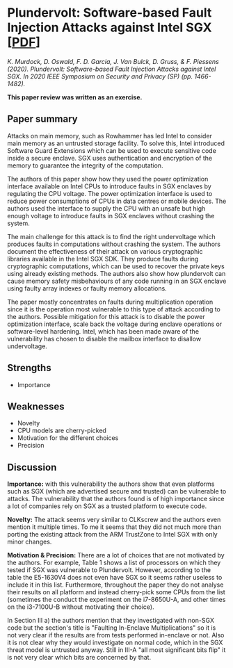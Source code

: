 # Plundervolt: Software-based Fault Injection Attacks against Intel SGX [[PDF](https://ieeexplore.ieee.org/stamp/stamp.jsp?tp=&arnumber=9152636)]

*K. Murdock, D. Oswald, F. D. Garcia, J. Van Bulck, D. Gruss, & F. Piessens (2020). Plundervolt: Software-based Fault Injection Attacks against Intel SGX. In 2020 IEEE Symposium on Security and Privacy (SP) (pp. 1466-1482).*

**This paper review was written as an exercise.**

## Paper summary

Attacks on main memory, such as Rowhammer has led Intel to consider main memory as an untrusted storage facility. To solve this, Intel introduced Software Guard Extensions which can be used to execute sensitive code inside a secure enclave. SGX uses authentication and encryption of the memory to guarantee the integrity of the computation.

The authors of this paper show how they used the power optimization interface available on Intel CPUs to introduce faults in SGX enclaves by regulating the CPU voltage. The power optimization interface is used to reduce power consumptions of CPUs in data centres or mobile devices. The authors used the interface to supply the CPU with an unsafe but high enough voltage to introduce faults in SGX enclaves without crashing the system.

The main challenge for this attack is to find the right undervoltage which produces faults in computations without crashing the system. The authors document the effectiveness of their attack on various cryptographic libraries available in the Intel SGX SDK. They produce faults during cryptographic computations, which can be used to recover the private keys using already existing methods. The authors also show how plundervolt can cause memory safety misbehaviours of any code running in an SGX enclave using faulty array indexes or faulty memory allocations.

The paper mostly concentrates on faults during multiplication operation since it is the operation most vulnerable to this type of attack according to the authors. Possible mitigation for this attack is to disable the power optimization interface, scale back the voltage during enclave operations or software-level hardening. Intel, which has been made aware of the vulnerability has chosen to disable the mailbox interface to disallow undervoltage.

## Strengths

+ Importance

## Weaknesses

- Novelty
- CPU models are cherry-picked
- Motivation for the different choices
- Precision

## Discussion

**Importance:** with this vulnerability the authors show that even platforms such as SGX (which are advertised secure and trusted) can be vulnerable to attacks. The vulnerability that the authors found is of high importance since a lot of companies rely on SGX as a trusted platform to execute code.

**Novelty:** The attack seems very similar to CLKscrew and the authors even mention it multiple times. To me it seems that they did not much more than porting the existing attack from the ARM TrustZone to Intel SGX with only minor changes.

**Motivation & Precision:** There are a lot of choices that are not motivated by the authors. For example, Table 1 shows a list of processors on which they tested if SGX was vulnerable to Plundervolt. However, according to the table the E5-1630V4 does not even have SGX so it seems rather useless to include it in this list. Furthermore, throughout the paper they do not analyse their results on all platform and instead cherry-pick some CPUs from the list (sometimes the conduct the experiment on the i7-8650U-A, and other times on the i3-7100U-B without motivating their choice).

In Section III a) the authors mention that they investigated with non-SGX code but the section's title is "Faulting In-Enclave Multiplications" so it is not very clear if the results are from tests performed in-enclave or not. Also it is not clear why they would investigate on normal code, which in the SGX threat model is untrusted anyway. Still in III-A "all most significant bits flip" it is not very clear which bits are concerned by that.

